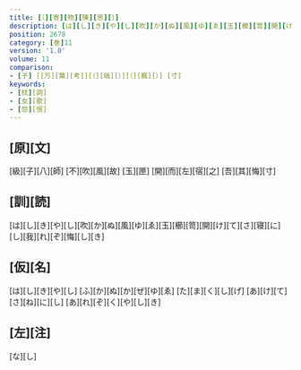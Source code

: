 ```yaml
---
title: [（][寄][物][陳][思][）]
description: [は][し][き][や][し][吹][か][ぬ][風][ゆ][ゑ][玉][櫛][笥][開][け][て][さ][寝][に][し][我][れ][ぞ][悔][し][き]
position: 2678
category: [巻]11
version: '1.0'
volume: 11
comparison:
- [子] [[万][葉][考]][（][塙][）][（][楓][）] [寸]
keywords:
- [枕][詞]
- [女][歌]
- [怨][恨]
---
```


## [原][文]

[級][子][八][師] [不][吹][風][故] [玉][匣] [開][而][左][宿][之] [吾][其][悔][寸]

## [訓][読]

[は][し][き][や][し][吹][か][ぬ][風][ゆ][ゑ][玉][櫛][笥][開][け][て][さ][寝][に][し][我][れ][ぞ][悔][し][き]

## [仮][名]

[は][し][き][や][し] [ふ][か][ぬ][か][ぜ][ゆ][ゑ] [た][ま][く][し][げ] [あ][け][て][さ][ね][に][し] [あ][れ][ぞ][く][や][し][き]

## [左][注]

[な][し]
